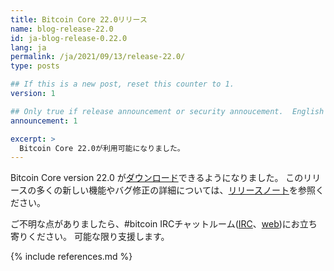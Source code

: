 ```yaml
---
title: Bitcoin Core 22.0リリース
name: blog-release-22.0
id: ja-blog-release-0.22.0
lang: ja
permalink: /ja/2021/09/13/release-22.0/
type: posts

## If this is a new post, reset this counter to 1.
version: 1

## Only true if release announcement or security annoucement.  English posts only
announcement: 1

excerpt: >
  Bitcoin Core 22.0が利用可能になりました。
---
```


Bitcoin Core version 22.0 が[ダウンロード][download page]できるようになりました。
このリリースの多くの新しい機能やバグ修正の詳細については、[リリースノート][release notes]を参照ください。

ご不明な点がありましたら、#bitcoin IRCチャットルーム([IRC][irc]、[web][web irc])にお立ち寄りください。
可能な限り支援します。

[release notes]: /ja/releases/22.0/
[IRC]: irc://irc.libera.chat/bitcoin
[web irc]: https://web.libera.chat/#bitcoin
[download page]: /ja/download

{% include references.md %}
